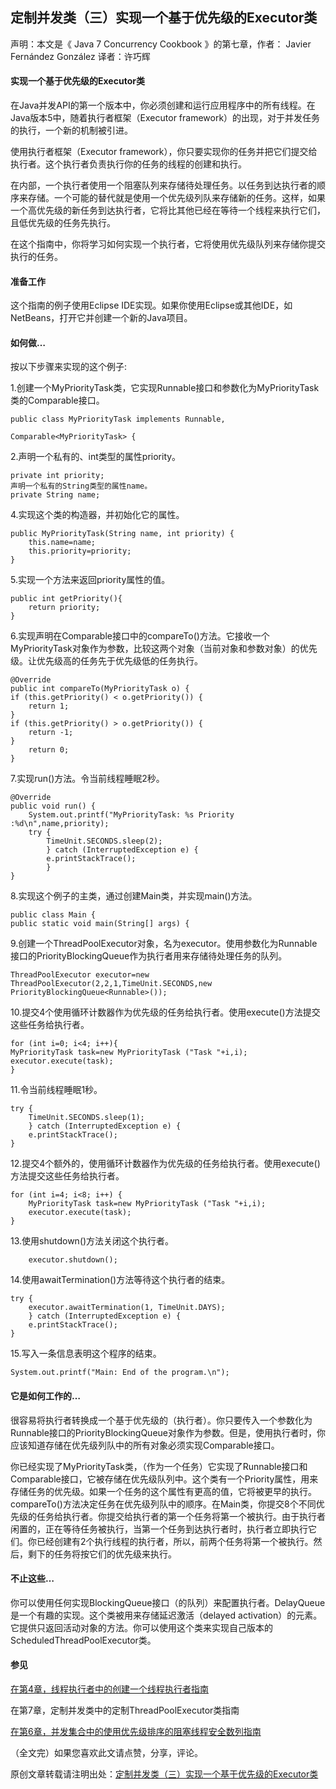 定制并发类（三）实现一个基于优先级的Executor类
--------
声明：本文是《 Java 7 Concurrency Cookbook 》的第七章，作者： Javier Fernández González     译者：许巧辉

#### 实现一个基于优先级的Executor类

在Java并发API的第一个版本中，你必须创建和运行应用程序中的所有线程。在Java版本5中，随着执行者框架（Executor framework）的出现，对于并发任务的执行，一个新的机制被引进。

使用执行者框架（Executor framework），你只要实现你的任务并把它们提交给执行者。这个执行者负责执行你的任务的线程的创建和执行。

在内部，一个执行者使用一个阻塞队列来存储待处理任务。以任务到达执行者的顺序来存储。一个可能的替代就是使用一个优先级列队来存储新的任务。这样，如果一个高优先级的新任务到达执行者，它将比其他已经在等待一个线程来执行它们，且低优先级的任务先执行。

在这个指南中，你将学习如何实现一个执行者，它将使用优先级队列来存储你提交执行的任务。

#### 准备工作

这个指南的例子使用Eclipse IDE实现。如果你使用Eclipse或其他IDE，如NetBeans，打开它并创建一个新的Java项目。


#### 如何做…

按以下步骤来实现的这个例子:

1.创建一个MyPriorityTask类，它实现Runnable接口和参数化为MyPriorityTask类的Comparable接口。


```
public class MyPriorityTask implements Runnable,

Comparable<MyPriorityTask> {

```

2.声明一个私有的、int类型的属性priority。

```
private int priority;
声明一个私有的String类型的属性name。
private String name;
```
4.实现这个类的构造器，并初始化它的属性。

```
public MyPriorityTask(String name, int priority) {
    this.name=name;
    this.priority=priority;
}
```

5.实现一个方法来返回priority属性的值。

```
public int getPriority(){
    return priority;
}
```

6.实现声明在Comparable接口中的compareTo()方法。它接收一个MyPriorityTask对象作为参数，比较这两个对象（当前对象和参数对象）的优先级。让优先级高的任务先于优先级低的任务执行。

```
@Override
public int compareTo(MyPriorityTask o) {
if (this.getPriority() < o.getPriority()) {
    return 1;
}
if (this.getPriority() > o.getPriority()) {
    return -1;
}
    return 0;
}
```

7.实现run()方法。令当前线程睡眠2秒。

```
@Override
public void run() {
    System.out.printf("MyPriorityTask: %s Priority :%d\n",name,priority);
    try {
        TimeUnit.SECONDS.sleep(2);
        } catch (InterruptedException e) {
        e.printStackTrace();
        }
}
```

8.实现这个例子的主类，通过创建Main类，并实现main()方法。

```
public class Main {
public static void main(String[] args) {
```

9.创建一个ThreadPoolExecutor对象，名为executor。使用参数化为Runnable接口的PriorityBlockingQueue作为执行者用来存储待处理任务的队列。

```
ThreadPoolExecutor executor=new ThreadPoolExecutor(2,2,1,TimeUnit.SECONDS,new PriorityBlockingQueue<Runnable>());
```

10.提交4个使用循环计数器作为优先级的任务给执行者。使用execute()方法提交这些任务给执行者。

```
for (int i=0; i<4; i++){
MyPriorityTask task=new MyPriorityTask ("Task "+i,i);
executor.execute(task);
}
```

11.令当前线程睡眠1秒。

```
try {
    TimeUnit.SECONDS.sleep(1);
    } catch (InterruptedException e) {
    e.printStackTrace();
}
```

12.提交4个额外的，使用循环计数器作为优先级的任务给执行者。使用execute()方法提交这些任务给执行者。

```
for (int i=4; i<8; i++) {
    MyPriorityTask task=new MyPriorityTask ("Task "+i,i);
    executor.execute(task);
}
```

13.使用shutdown()方法关闭这个执行者。

```
    executor.shutdown();
```

14.使用awaitTermination()方法等待这个执行者的结束。

```
try {
    executor.awaitTermination(1, TimeUnit.DAYS);
    } catch (InterruptedException e) {
    e.printStackTrace();
}
```

15.写入一条信息表明这个程序的结束。

```
System.out.printf("Main: End of the program.\n");
```

#### 它是如何工作的…

很容易将执行者转换成一个基于优先级的（执行者）。你只要传入一个参数化为Runnable接口的PriorityBlockingQueue对象作为参数。但是，使用执行者时，你应该知道存储在优先级列队中的所有对象必须实现Comparable接口。

你已经实现了MyPriorityTask类，（作为一个任务）它实现了Runnable接口和Comparable接口，它被存储在优先级队列中。这个类有一个Priority属性，用来存储任务的优先级。如果一个任务的这个属性有更高的值，它将被更早的执行。compareTo()方法决定任务在优先级列队中的顺序。在Main类，你提交8个不同优先级的任务给执行者。你提交给执行者的第一个任务将第一个被执行。由于执行者闲置的，正在等待任务被执行，当第一个任务到达执行者时，执行者立即执行它们。你已经创建有2个执行线程的执行者，所以，前两个任务将第一个被执行。然后，剩下的任务将按它们的优先级来执行。

#### 不止这些…

你可以使用任何实现BlockingQueue接口（的队列）来配置执行者。DelayQueue是一个有趣的实现。这个类被用来存储延迟激活（delayed activation）的元素。它提供只返回活动对象的方法。你可以使用这个类来实现自己版本的ScheduledThreadPoolExecutor类。

#### 参见

[在第4章，线程执行者中的创建一个线程执行者指南](http://ifeve.com/thread-executors-2/)

在第7章，定制并发类中的定制ThreadPoolExecutor类指南

[在第6章，并发集合中的使用优先级排序的阻塞线程安全数列指南](http://ifeve.com/concurrent-collections-4/)

（全文完）如果您喜欢此文请点赞，分享，评论。

原创文章转载请注明出处：[定制并发类（三）实现一个基于优先级的Executor类](http://ifeve.com/customizing-concurrency-classes-3/)
